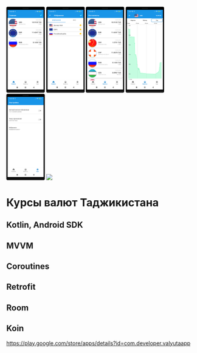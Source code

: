 
<img src="/docs/1.png" width=20% height=20%> <img src="/docs/2.png" width=20% height=20%>
<img src="/docs/3.png" width=20% height=20%> <img src="/docs/4.png" width=20% height=20%><img src="/docs/5.png" width=20% height=20%>
<a href="https://play.google.com/store/apps/details?id=com.developer.valyutaapp"><img src="https://play.google.com/intl/en_us/badges/static/images/badges/en_badge_web_generic.png" height="70"></a>

# Курсы валют Таджикистана
## Kotlin, Android SDK

## MVVM
## Coroutines
## Retrofit
## Room
## Koin

https://play.google.com/store/apps/details?id=com.developer.valyutaapp
